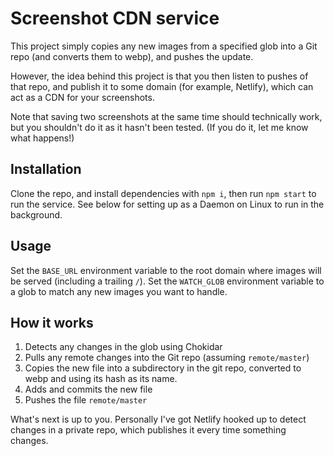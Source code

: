 # Screenshot CDN service
This project simply copies any new images from a specified glob into a Git repo (and converts them to webp), and pushes
the update.

However, the idea behind this project is that you then listen to pushes of that repo, and publish it to some domain
(for example, Netlify), which can act as a CDN for your screenshots.

Note that saving two screenshots at the same time should technically work, but you shouldn't do it as it hasn't been
tested. (If you do it, let me know what happens!)

## Installation
Clone the repo, and install dependencies with `npm i`, then run `npm start` to run the service. See below for setting
up as a Daemon on Linux to run in the background.

## Usage
Set the `BASE_URL` environment variable to the root domain where images will be served (including a trailing `/`).
Set the `WATCH_GLOB` environment variable to a glob to match any new images you want to handle.

## How it works
1. Detects any changes in the glob using Chokidar
2. Pulls any remote changes into the Git repo (assuming `remote/master`)
3. Copies the new file into a subdirectory in the git repo, converted to webp and using its hash as its name.
4. Adds and commits the new file
5. Pushes the file `remote/master`

What's next is up to you. Personally I've got Netlify hooked up to detect changes in a private repo, which publishes
it every time something changes.
